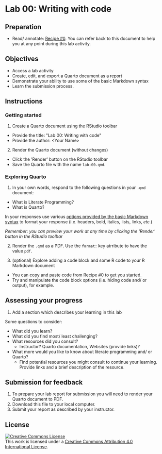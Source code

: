 # Lab 00: Writing with code

<!-- NOTE:
You can preview this README.md document by clicking the 'Preview' button in the RStudio toolbar. The rendered document will appear in the 'Viewer' pane to the right as a formatted report.
-->

## Preparation

<!-- FIX: change recipe links https://github.com/qtalr/lab-00/issues/1 -->

- Read/ annotate: [Recipe \#0](https://qtalr.com/resources/recipes/recipe-00/). You can refer back to this document to help you at any point during this lab activity.

## Objectives

- Access a lab activity
- Create, edit, and export a Quarto document as a report
- Demonstrate your ability to use some of the basic Markdown syntax
- Learn the submission process.

## Instructions

### Getting started

1. Create a Quarto document using the RStudio toolbar

- Provide the title: "Lab 00: Writing with code"
- Provide the author: \<Your Name\>

2. Render the Quarto document (without changes)

- Click the 'Render' button on the RStudio toolbar
- Save the Quarto file with the name `lab-00.qmd`.

### Exploring Quarto

1. In your own words, respond to the following questions in your `.qmd` document:

- What is Literate Programming?
- What is Quarto?

In your responses use various [options provided by the basic Markdown syntax](https://quarto.org/docs/authoring/markdown-basics.html) to format your response (i.e. headers, bold, italics, lists, links, _etc_.)

_Remember: you can preview your work at any time by clicking the 'Render' button in the RStudio toolbar_

2. Render the `.qmd` as a PDF. Use the `format:` key atrribute to have the value `pdf`.

3. (optional) Explore adding a code block and some R code to your R Markdown document

- You can copy and paste code from Recipe #0 to get you started.
- Try and manipulate the code block options (i.e. hiding code and/ or output), for example.

## Assessing your progress

1. Add a section which describes your learning in this lab

Some questions to consider:

- What did you learn?
- What did you find most/ least challenging?
- What resources did you consult?
  - Instructor? Quarto documentation, Websites (provide links)?
- What more would you like to know about literate programming and/ or Quarto?
  - Find potential resources you might consult to continue your learning. Provide links and a brief description of the resource.

## Submission for feedback

1. To prepare your lab report for submission you will need to render your Quarto document to PDF.
2. Download this file to your local computer.
3. Submit your report as described by your instructor.

## License

<a rel="license" href="http://creativecommons.org/licenses/by/4.0/"><img alt="Creative Commons License" style="border-width:0" src="https://i.creativecommons.org/l/by/4.0/88x31.png" /></a><br />This work is licensed under a <a rel="license" href="http://creativecommons.org/licenses/by/4.0/">Creative Commons Attribution 4.0 International License</a>.
